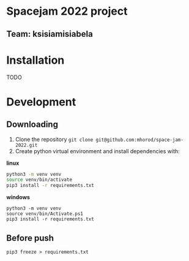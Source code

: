 # Spacejam 2022 project

## Team: ksisiamisiabela

# Installation

TODO

# Development

## Downloading

1. Clone the repository `git clone git@github.com:mhorod/space-jam-2022.git`
2. Create python virtual environment and install dependencies with:

**linux**

```sh
python3 -m venv venv
source venv/bin/activate
pip3 install -r requirements.txt
```

**windows**

```
python3 -m venv venv
source venv/bin/Activate.ps1
pip3 install -r requirements.txt
```

## Before push

```
pip3 freeze > requirements.txt
```
